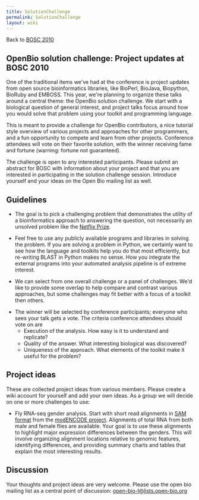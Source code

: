 ```yaml
---
title: SolutionChallenge
permalink: SolutionChallenge
layout: wiki
---
```


Back to [BOSC 2010](BOSC_2010 "wikilink")

## OpenBio solution challenge: Project updates at BOSC 2010

One of the traditional items we've had at the conference is project
updates from open source bioinformatics libraries, like BioPerl,
BioJava, Biopython, BioRuby and EMBOSS. This year, we're planning to
organize these talks around a central theme: the OpenBio solution
challenge. We start with a biological question of general interest, and
project talks focus around how you would solve that problem using your
toolkit and programming language.

This is meant to provide a challenge for OpenBio contributors, a nice
tutorial style overview of various projects and approaches for other
programmers, and a fun opportunity to compete and learn from other
projects. Conference attendees will vote on their favorite solution,
with the winner receiving fame and fortune (warning: fortune not
guaranteed).

The challenge is open to any interested participants. Please submit an
abstract for BOSC with information about your project and that you are
interested in participating in the solution challenge session. Introduce
yourself and your ideas on the Open Bio mailing list as well.

## Guidelines

- The goal is to pick a challenging problem that demonstrates the
  utility of a bioinformatics approach to answering the question, not
  necessarily an unsolved problem like the [Netflix
  Prize](http://www.netflixprize.com/).

<!-- -->

- Feel free to use any publicly available programs and libraries in
  solving the problem. If you are solving a problem in Python, we
  certainly want to see how the language and toolkits help you do that
  most efficiently, but re-writing BLAST in Python makes no sense. How
  you integrate the external programs into your automated analysis
  pipeline is of extreme interest.

<!-- -->

- We can select from one overall challenge or a panel of challenges.
  We'd like to provide some overlap to help compare and contrast various
  approaches, but some challenges may fit better with a focus of a
  toolkit then others.

<!-- -->

- The winner will be selected by conference participants; everyone who
  sees your talk gets a vote. The criteria conference attendees should
  vote on are
  - Execution of the analysis. How easy is it to understand and
    replicate?
  - Quality of the answer. What interesting biological was discovered?
  - Uniqueness of the approach. What elements of the toolkit make it
    useful for the problem?

## Project ideas

These are collected project ideas from various members. Please create a
wiki account for yourself and add your own ideas. As a group we will
decide on one or more challenges to use:

- Fly RNA-seq gender analysis. Start with short read alignments in [SAM
  format](http://samtools.sourceforge.net/SAM1.pdf) from the [modENCODE
  project](http://intermine.modencode.org/release-16/experiment.do?experiment=RNA-seq%20support%20of%20the%20ChIP%20data).
  Alignments of total RNA from both male and female flies are available.
  Your goal is to use these alignments to highlight major expression
  differences between the genders. This will involve organizing
  alignment locations relative to genomic features, identifying
  differences, and providing summary charts and tables that explain the
  most interesting results.

## Discussion

Your thoughts and project ideas are very welcome. Please use the open
bio mailing list as a central point of discussion:
<open-bio-l@lists.open-bio.org>
